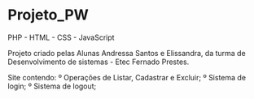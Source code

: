 # Projeto_PW

PHP - HTML - CSS - JavaScript


Projeto criado pelas Alunas Andressa Santos e Elissandra, da turma de Desenvolvimento 
de sistemas - Etec Fernado Prestes.

Site contendo:
º Operações de Listar, Cadastrar e Excluir;
º Sistema de login;
º Sistema de logout;
